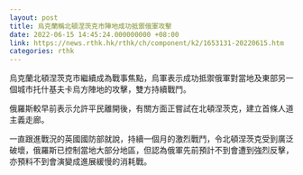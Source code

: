 ```yaml
---
layout: post
title: 烏克蘭稱北頓涅茨克市陣地成功抵禦俄軍攻擊
date: 2022-06-15 14:45:24.000000000 +08:00
link: https://news.rthk.hk/rthk/ch/component/k2/1653131-20220615.htm
categories: rthk
---
```


烏克蘭北頓涅茨克市繼續成為戰事焦點，烏軍表示成功抵禦俄軍對當地及東部另一個城市托什基夫卡烏方陣地的攻擊，雙方持續戰鬥。

俄羅斯較早前表示允許平民離開後，有關方面正嘗試在北頓涅茨克，建立首條人道主義走廊。

一直跟進戰況的英國國防部就說，持續一個月的激烈戰鬥，令北頓涅茨克受到廣泛破壞，俄羅斯已控制當地大部分地區，但認為俄軍先前預計不到會遭到強烈反擊，亦預料不到會演變成進展緩慢的消耗戰。

